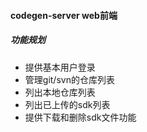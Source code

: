 #### codegen-server web前端

##### 功能规划

- 提供基本用户登录
- 管理git/svn的仓库列表
- 列出本地仓库列表
- 列出已上传的sdk列表
- 提供下载和删除sdk文件功能